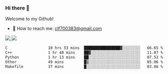 ### Hi there 👋

<!--
**clingfei/clingfei** is a ✨ _special_ ✨ repository because its `README.md` (this file) appears on your GitHub profile.

Here are some ideas to get you started:

- 🔭 I’m currently working on ...
- 🌱 I’m currently learning ...
- 👯 I’m looking to collaborate on ...
- 🤔 I’m looking for help with ...
- 💬 Ask me about ...
- 📫 How to reach me: ...
- 😄 Pronouns: ...
- ⚡ Fun fact: ...
-->
Welcome to my Github!
- 📧 How to reach me: clf700383@gmail.com

<a href="https://github.com/anuraghazra/github-readme-stats">
  <img src="https://github-readme-stats.vercel.app/api?username=clingfei&count_private=true&show_icons=true&include_all_commits=true&line_height=21&hide_border=true&repo=github-readme-stats" />
</a>
<a href="https://github.com/anuraghazra/convoychat">
  <img src="https://github-readme-stats.vercel.app/api/top-langs/?username=clingfei&hide=Tcl,Perl,Makefile,CSS,HTML,Yacc,Lex,Verilog&langs_count=6&layout=compact&hide_border=true&repo=convoychat" />
</a>

<!--START_SECTION:waka-->

```txt
C                  10 hrs 53 mins  ████████████████▓░░░░░░░░   66.65 %
C++                1 hr 48 mins    ██▓░░░░░░░░░░░░░░░░░░░░░░   11.07 %
Python             1 hr 13 mins    ██░░░░░░░░░░░░░░░░░░░░░░░   07.52 %
Other              49 mins         █▒░░░░░░░░░░░░░░░░░░░░░░░   05.06 %
Makefile           37 mins         █░░░░░░░░░░░░░░░░░░░░░░░░   03.86 %
```

<!--END_SECTION:waka-->
